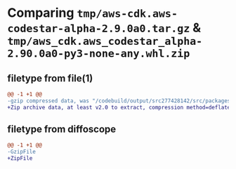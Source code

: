 # Comparing `tmp/aws-cdk.aws-codestar-alpha-2.9.0a0.tar.gz` & `tmp/aws_cdk.aws_codestar_alpha-2.90.0a0-py3-none-any.whl.zip`

## filetype from file(1)

```diff
@@ -1 +1 @@
-gzip compressed data, was "/codebuild/output/src277428142/src/packages/individual-packages/aws-codestar/dist/python/aws-cdk.aws-codestar-alpha-2.9.0a0.tar", last modified: Wed Jan 26 11:22:04 2022, max compression
+Zip archive data, at least v2.0 to extract, compression method=deflate
```

## filetype from diffoscope

```diff
@@ -1 +1 @@
-GzipFile
+ZipFile
```

